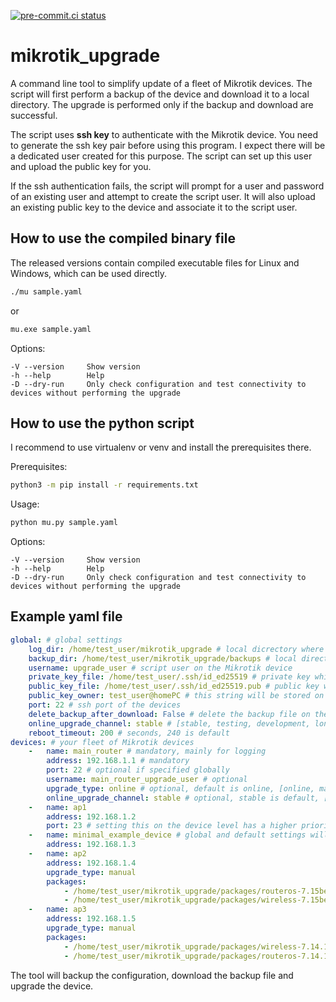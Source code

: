 [![pre-commit.ci status](https://results.pre-commit.ci/badge/github/spidermila/mikrotik_upgrade/main.svg)](https://results.pre-commit.ci/latest/github/spidermila/mikrotik_upgrade/main)

# mikrotik_upgrade
A command line tool to simplify update of a fleet of Mikrotik devices.
The script will first perform a backup of the device and download
it to a local directory. The upgrade is performed only if
the backup and download are successful.

The script uses **ssh key** to authenticate with the Mikrotik device. 
You need to generate the ssh key pair before using this program.
I expect there will be a dedicated user created for this purpose.
The script can set up this user and upload the public key for you.

If the ssh authentication fails, the script will prompt for a user
and password of an existing user and attempt to create the script user.
It will also upload an existing public key to the device and associate
it to the script user.

## How to use the compiled binary file
The released versions contain compiled executable files for Linux and Windows, which can be used directly.
```bash
./mu sample.yaml
```
or
```bash
mu.exe sample.yaml
```

Options:
```
-V --version     Show version
-h --help        Help
-D --dry-run     Only check configuration and test connectivity to devices without performing the upgrade
```

## How to use the python script
I recommend to use virtualenv or venv and install the prerequisites there.

Prerequisites:
```bash
python3 -m pip install -r requirements.txt
```

Usage:
```bash
python mu.py sample.yaml
```

Options:
```
-V --version     Show version
-h --help        Help
-D --dry-run     Only check configuration and test connectivity to devices without performing the upgrade
```

## Example yaml file
```yaml
global: # global settings
    log_dir: /home/test_user/mikrotik_upgrade # local dicrectory where log file will be stored
    backup_dir: /home/test_user/mikrotik_upgrade/backups # local directory where backup files will be stored
    username: upgrade_user # script user on the Mikrotik device
    private_key_file: /home/test_user/.ssh/id_ed25519 # private key which will be used for authentication
    public_key_file: /home/test_user/.ssh/id_ed25519.pub # public key which will be uploaded to the device, if needed
    public_key_owner: test_user@homePC # this string will be stored on the device along with the key
    port: 22 # ssh port of the devices
    delete_backup_after_download: False # delete the backup file on the Mikrotik device once it's downloaded to backup_dir
    online_upgrade_channel: stable # [stable, testing, development, long term]
    reboot_timeout: 200 # seconds, 240 is default
devices: # your fleet of Mikrotik devices
    -   name: main_router # mandatory, mainly for logging
        address: 192.168.1.1 # mandatory
        port: 22 # optional if specified globally
        username: main_router_upgrade_user # optional
        upgrade_type: online # optional, default is online, [online, manual]
        online_upgrade_channel: stable # optional, stable is default, [stable, testing, development, long term]
    -   name: ap1
        address: 192.168.1.2
        port: 23 # setting this on the device level has a higher priority over the global settings
    -   name: minimal_example_device # global and default settings will be applied for this one
        address: 192.168.1.3
    -   name: ap2
        address: 192.168.1.4
        upgrade_type: manual
        packages:
            - /home/test_user/mikrotik_upgrade/packages/routeros-7.15beta9-mipsbe.npk
            - /home/test_user/mikrotik_upgrade/packages/wireless-7.15beta9-mipsbe.npk
    -   name: ap3
        address: 192.168.1.5
        upgrade_type: manual
        packages:
            - /home/test_user/mikrotik_upgrade/packages/wireless-7.14.1-mipsbe.npk
            - /home/test_user/mikrotik_upgrade/packages/routeros-7.14.1-mipsbe.npk
```

The tool will backup the configuration, download the backup file and upgrade the device.
